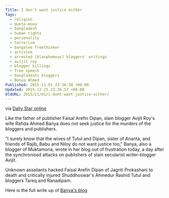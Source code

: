 ```yaml
---
Title: I don't want justice either
Tags:
  - religion
  - mukto-mona
  - bangladesh
  - human rights
  - personality
  - terrorism
  - bangalee freethinker
  - activism
  - arrested [blasphemous] bloggers' writings
  - avijit roy
  - blogger killings
  - free speech
  - bangladeshi bloggers
  - Bonya Ahmed
Published: 2015-11-01 23:36:38 +06:00
Updated: 2015-12-25 23:36:57 +06:00
OldURL: 2015/11/01/i-dont-want-justice-either/
---
```


via <a href="https://www.thedailystar.net/country/i-don%E2%80%99t-want-justice-either-banya-165577">Daily Star online </a>

Like the father of publisher Faisal Arefin Dipan, slain blogger Avijit Roy's wife Rafida Ahmed Banya does not seek justice for the murders of the bloggers and publishers.

"I surely know that the wives of Tutul and Dipan, sister of Ananta, and friends of Rajib, Babu and Niloy do not want justice too," Banya, also a blogger of Muktamona, wrote in her blog out of frustration today, a day after the synchronised attacks on publishers of slain secularist writer-blogger Avijit.

Unknown assailants hacked Faisal Arefin Dipan of Jagriti Prokashani to death and critically injured Shuddhoswar's Ahmedur Rashid Tutul and bloggers Tareq and Ranadipam.


Here is the full write up of <a href="https://blog.muktomona.com/2015/11/01/47911/">Banya's blog</a>
